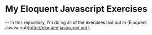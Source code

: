 # My Eloquent Javascript Exercises

--
In this repository, I'm doing all of the exercises laid out in (Eloquent Javascript)[http://eloquentjavascript.net].
